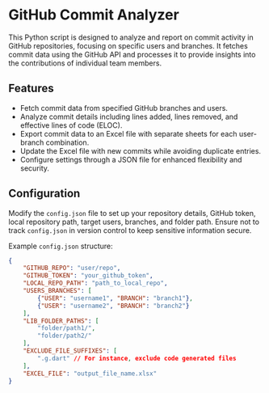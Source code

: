 # GitHub Commit Analyzer

This Python script is designed to analyze and report on commit activity in GitHub repositories, focusing on specific users and branches. It fetches commit data using the GitHub API and processes it to provide insights into the contributions of individual team members.

## Features

- Fetch commit data from specified GitHub branches and users.
- Analyze commit details including lines added, lines removed, and effective lines of code (ELOC).
- Export commit data to an Excel file with separate sheets for each user-branch combination.
- Update the Excel file with new commits while avoiding duplicate entries.
- Configure settings through a JSON file for enhanced flexibility and security.

## Configuration

Modify the `config.json` file to set up your repository details, GitHub token, local repository path, target users, branches, and folder path. Ensure not to track `config.json` in version control to keep sensitive information secure.

Example `config.json` structure:

```json
{
    "GITHUB_REPO": "user/repo",
    "GITHUB_TOKEN": "your_github_token",
    "LOCAL_REPO_PATH": "path_to_local_repo",
    "USERS_BRANCHES": [
        {"USER": "username1", "BRANCH": "branch1"},
        {"USER": "username2", "BRANCH": "branch2"}
    ],
    "LIB_FOLDER_PATHS": [
        "folder/path1/",
        "folder/path2/"
    ],
    "EXCLUDE_FILE_SUFFIXES": [
        ".g.dart" // For instance, exclude code generated files
    ],
    "EXCEL_FILE": "output_file_name.xlsx"
}
```